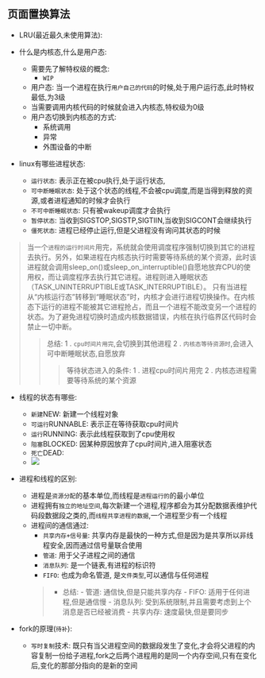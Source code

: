 
## 页面置换算法

* LRU(最近最久未使用算法):


* 什么是内核态,什么是用户态:
    -   需要先了解特权级的概念:
        -   `WIP`
    -   用户态: 当一个进程在执行`用户自己的代码`的时候,处于用户运行态,此时特权最低,为3级
    -   当需要调用内核代码的时候就会进入内核态,特权级为0级
    -   用户态切换到内核态的方式:
        -   系统调用
        -   异常
        -   外围设备的中断
* linux有哪些进程状态:
    -   `运行状态`: 表示正在被cpu执行,处于运行状态,
    -   `可中断睡眠状态`: 处于这个状态的线程,不会被cpu调度,而是当得到释放的资源,或者进程通知的时候才会执行
    -   `不可中断睡眠状态`: 只有被wakeup调度才会执行
    -   `暂停状态`: 当收到SIGSTOP,SIGSTP,SIGTIIN,当收到SIGCONT会继续执行
    -   `僵死状态`: 进程已经停止运行,但是父进程没有询问其状态的时候
> 当一个`进程的运行时间片`用完，系统就会使用调度程序强制切换到其它的进程去执行。另外，如果进程在内核态执行时需要等待系统的某个资源，此时该进程就会调用sleep_on()或sleep_on_interruptible()自愿地放弃CPU的使用权，而让调度程序去执行其它进程。进程则进入睡眠状态（TASK_UNINTERRUPTIBLE或TASK_INTERRUPTIBLE）。
只有当进程从“内核运行态”转移到“睡眠状态”时，内核才会进行进程切换操作。在内核态下运行的进程不能被其它进程抢占，而且一个进程不能改变另一个进程的状态。为了避免进程切换时造成内核数据错误，内核在执行临界区代码时会禁止一切中断。
>> 总结:
1 . `cpu时间片用完`,会切换到其他进程 
2 .  `内核态等待资源时`,会进入可中断睡眠状态,自愿放弃
>>> 等待状态进入的条件:
1 . 进程cpu时间片用完
2 . 内核态进程需要等待系统的某个资源

* 线程的状态有哪些:
    -   `新建`NEW: 新建一个线程对象
    -   `可运行`RUNNABLE: 表示正在等待获取cpu时间片
    -   `运行`RUNNING: 表示此线程获取到了cpu使用权
    -   `阻塞`BLOCKED: 因某种原因放弃了cpu时间片,进入阻塞状态
    -   `死亡`DEAD: 
    - ![](https://img-blog.csdnimg.cn/20190218134918592.jpg?x-oss-process=image/watermark,type_ZmFuZ3poZW5naGVpdGk,shadow_10,text_aHR0cHM6Ly9ibG9nLmNzZG4ubmV0L0NvZGVyX0pva2Vy,size_16,color_FFFFFF,t_70)
    
* 进程和线程的区别:
    -   进程是`资源分配`的基本单位,而线程是`进程运行的`的最小单位
    -   进程拥有`独立的地址空间`,每次新建一个进程,程序都会为其分配数据表维护代码段数据段之类的,而`线程共享进程的数据`,一个进程至少有一个线程
    -   进程间的通信通过:
        -   `共享内存+信号量`: 共享内存是最快的一种方式,但是因为是共享所以非线程安全,因而通过信号量联合使用
        -   `管道`: 用于父子进程之间的通信
        -   `消息队列`: 是一个链表,有进程的标识符
        -   `FIFO`: 也成为命名管道, 是`文件类型`,可以通信与任何进程
        > -   总结:
            -   管道: 通信快,但是只能共享内存
            -   FIFO: 适用于任何进程,但是通信慢
            -   消息队列: 受到系统限制,并且需要考虑到上个消息是否已经被消费
            -   共享内存: 速度最快,但是要同步
* fork的原理(`待补`):
    -   `写时复制`技术: 既只有当父进程空间的数据段发生了变化,才会将父进程的内容复制一份给子进程,fork之后两个进程用的是同一个内存空间,只有在变化后,变化的那部分指向的是新的空间